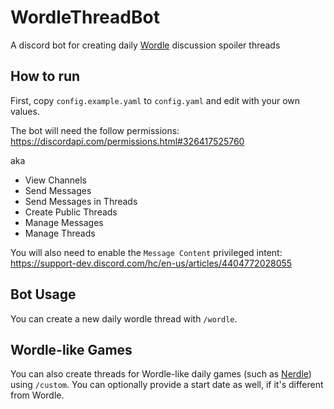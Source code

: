 # WordleThreadBot

A discord bot for creating daily [Wordle](https://www.nytimes.com/games/wordle/index.html) discussion spoiler threads

## How to run

First, copy `config.example.yaml` to `config.yaml` and edit with your own values.

The bot will need the follow permissions: https://discordapi.com/permissions.html#326417525760

aka

- View Channels
- Send Messages
- Send Messages in Threads
- Create Public Threads
- Manage Messages
- Manage Threads

You will also need to enable the `Message Content` privileged intent: https://support-dev.discord.com/hc/en-us/articles/4404772028055

## Bot Usage

You can create a new daily wordle thread with `/wordle`.

## Wordle-like Games

You can also create threads for Wordle-like daily games (such as [Nerdle](https://nerdlegame.com/)) using `/custom`. You can optionally provide a start date as well, if it's different from Wordle.
